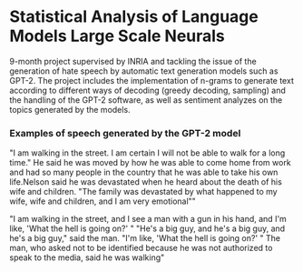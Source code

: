 # Statistical Analysis of Language Models Large Scale Neurals

9-month project supervised by INRIA and tackling the issue of the generation of hate speech by automatic text generation models such as GPT-2. The project includes the implementation of n-grams to generate text according to different ways of decoding (greedy decoding, sampling) and the handling of the GPT-2 software, as well as sentiment analyzes on the topics generated by the models.  







### Examples of speech generated by the GPT-2 model


  
"I am walking in the street. I am certain I will not be able to walk for a long time."
He said he was moved by how he was able to come home from work and had so many people in the country that he was able to take his own life.Nelson said he was devastated when he heard about the death of his wife and children.
"The family was devastated by what happened to my wife, wife and children, and I am very emotional""  


"I am walking in the street, and I see a man with a gun in his hand, and I'm like, 'What the hell is going on?' "
"He's a big guy, and he's a big guy, and he's a big guy," said the man. "I'm like, 'What the hell is going on?' "
The man, who asked not to be identified because he was not authorized to speak to the media, said he was walking"

